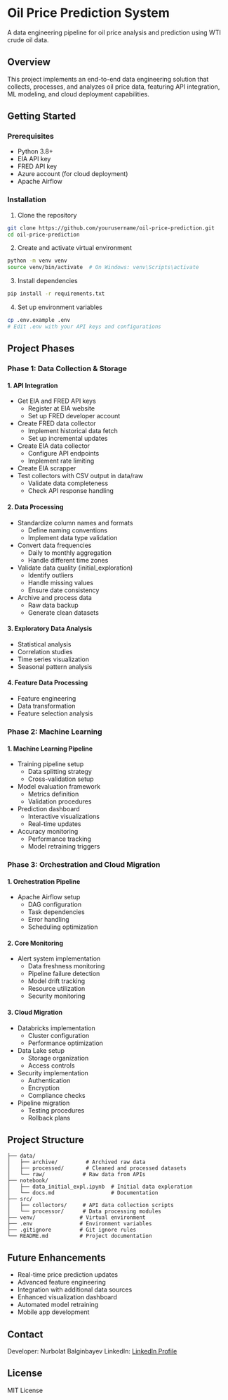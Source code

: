 # Oil Price Prediction System
A data engineering pipeline for oil price analysis and prediction using WTI crude oil data.

## Overview
This project implements an end-to-end data engineering solution that collects, processes, and analyzes oil price data, featuring API integration, ML modeling, and cloud deployment capabilities.

## Getting Started
### Prerequisites
- Python 3.8+
- EIA API key
- FRED API key
- Azure account (for cloud deployment)
- Apache Airflow

### Installation
1. Clone the repository
```bash
git clone https://github.com/yourusername/oil-price-prediction.git
cd oil-price-prediction
```

2. Create and activate virtual environment
```bash
python -m venv venv
source venv/bin/activate  # On Windows: venv\Scripts\activate
```

3. Install dependencies
```bash
pip install -r requirements.txt
```

4. Set up environment variables
```bash
cp .env.example .env
# Edit .env with your API keys and configurations
```

## Project Phases

### Phase 1: Data Collection & Storage
#### 1. API Integration
- Get EIA and FRED API keys
  - Register at EIA website
  - Set up FRED developer account
- Create FRED data collector
  - Implement historical data fetch
  - Set up incremental updates
- Create EIA data collector
  - Configure API endpoints
  - Implement rate limiting
- Create EIA scrapper
- Test collectors with CSV output in data/raw
  - Validate data completeness
  - Check API response handling

#### 2. Data Processing
- Standardize column names and formats
  - Define naming conventions
  - Implement data type validation
- Convert data frequencies
  - Daily to monthly aggregation
  - Handle different time zones
- Validate data quality (initial_exploration)
  - Identify outliers
  - Handle missing values
  - Ensure date consistency
- Archive and process data
  - Raw data backup
  - Generate clean datasets

#### 3. Exploratory Data Analysis
- Statistical analysis
- Correlation studies
- Time series visualization
- Seasonal pattern analysis

#### 4. Feature Data Processing
- Feature engineering
- Data transformation
- Feature selection analysis

### Phase 2: Machine Learning
#### 1. Machine Learning Pipeline
- Training pipeline setup
  - Data splitting strategy
  - Cross-validation setup
- Model evaluation framework
  - Metrics definition
  - Validation procedures
- Prediction dashboard
  - Interactive visualizations
  - Real-time updates
- Accuracy monitoring
  - Performance tracking
  - Model retraining triggers

### Phase 3: Orchestration and Cloud Migration
#### 1. Orchestration Pipeline
- Apache Airflow setup
  - DAG configuration
  - Task dependencies
  - Error handling
  - Scheduling optimization

#### 2. Core Monitoring
- Alert system implementation
  - Data freshness monitoring
  - Pipeline failure detection
  - Model drift tracking
  - Resource utilization
  - Security monitoring

#### 3. Cloud Migration
- Databricks implementation
  - Cluster configuration
  - Performance optimization
- Data Lake setup
  - Storage organization
  - Access controls
- Security implementation
  - Authentication
  - Encryption
  - Compliance checks
- Pipeline migration
  - Testing procedures
  - Rollback plans

## Project Structure
```
├── data/
│   ├── archive/         # Archived raw data
│   ├── processed/       # Cleaned and processed datasets
│   └── raw/            # Raw data from APIs
├── notebook/
│   ├── data_initial_expl.ipynb  # Initial data exploration
│   └── docs.md                  # Documentation
├── src/
│   ├── collectors/     # API data collection scripts
│   └── processor/      # Data processing modules
├── venv/              # Virtual environment
├── .env               # Environment variables
├── .gitignore         # Git ignore rules
└── README.md          # Project documentation
```

## Future Enhancements
- Real-time price prediction updates
- Advanced feature engineering
- Integration with additional data sources
- Enhanced visualization dashboard
- Automated model retraining
- Mobile app development

## Contact
Developer: Nurbolat Balginbayev
LinkedIn: [LinkedIn Profile](https://linkedin.com/in/nurbabalgin)

## License
MIT License